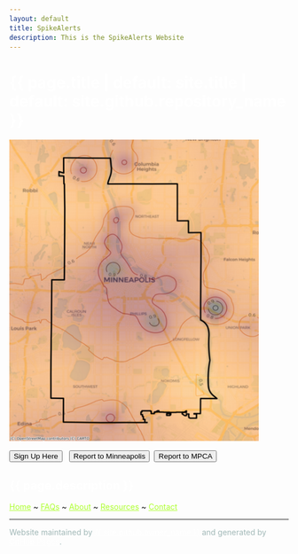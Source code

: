 ```yaml
---
layout: default
title: SpikeAlerts
description: This is the SpikeAlerts Website
---
```


<h1 class="project-name" style = "color:white">{{ page.title | default: site.title | default: site.github.repository_name }}</h1>

<img src="./figs/ExampleHazardIndex.png" alt="Example pm2.5 Hazard Index" class="responsive" width=450/> <!--width=500-->

<div class="button"><a href="https://redcap.ahc.umn.edu/surveys/?s=YNHFFJRRADMT7HLD"><button> Sign Up Here</button></a> &nbsp;
 <a href="https://app.smartsheet.com/b/form/45e0e547ab9046d3aecbdfd9f73498a7"><button> Report to Minneapolis </button></a>&nbsp;
  <a href="https://netweb.pca.state.mn.us/private/CitizenComplaints.aspx?RequestedPage=ComplaintForm&task=ComplaintEntryTask"><button> Report to MPCA </button></a>
</div>


<h2 class="project-tagline" style = "color:white">{{ page.description }} </h2>

<span> <a href="./index" style = "color: GreenYellow">Home</a> ~ <a href="./pages/FAQs" style = "color: GreenYellow">FAQs</a> ~ <a href="./pages/about" style = "color: GreenYellow">About</a> ~ <a href="./pages/resources" style = "color: GreenYellow">Resources</a> ~ <a href="./pages/contact" style = "color: GreenYellow">Contact</a> </span>

<hr>

 <span style = "color: #a1b8b7"> Website maintained by <a href="{{ site.github.owner_url }}" style = "color:white">{{ site.github.owner_name }}</a> and generated by <a href="https://pages.github.com" style = "color:white">GitHub Pages</a>.</span>
